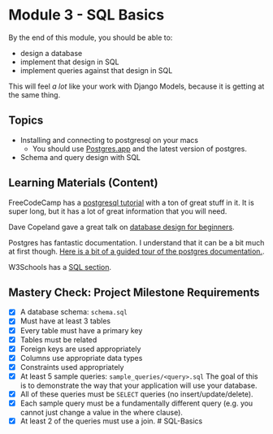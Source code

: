 # Module 3 - SQL Basics

By the end of this module, you should be able to:

- design a database
- implement that design in SQL
- implement queries against that design in SQL

This will feel _a lot_ like your work with Django Models, because it is getting at the same thing.

## Topics

- Installing and connecting to postgresql on your macs
  - You should use [Postgres.app](https://postgresapp.com/) and the latest version of postgres.
- Schema and query design with SQL

## Learning Materials (Content)

FreeCodeCamp has a [postgresql tutorial](https://www.youtube.com/watch?v=qw--VYLpxG4) with a ton of great stuff in it.
It is super long, but it has a lot of great information that you will need.

Dave Copeland gave a great talk on [database design for beginners](https://www.youtube.com/watch?v=1VsSXRPEBo0).

Postgres has fantastic documentation. I understand that it can be a bit much at first though.
[Here is a bit of a guided tour of the postgres documentation.](https://youtu.be/Dp--WoMZark).

W3Schools has a [SQL section](https://www.w3schools.com/sql/default.asp).

## Mastery Check: Project Milestone Requirements

  - [x] A database schema: `schema.sql`
  - [x] Must have at least 3 tables
  - [x] Every table must have a primary key
  - [x] Tables must be related
  - [x] Foreign keys are used appropriately
  - [x] Columns use appropriate data types
  - [x] Constraints used appropriately
  - [x] At least 5 sample queries: `sample_queries/<query>.sql`
  The goal of this is to demonstrate the way that your application will use your database.
  - [x] All of these queries must be `SELECT` queries (no insert/update/delete).
  - [x] Each sample query must be a fundamentally different query (e.g. you cannot just change a value in the where clause).
  - [x] At least 2 of the queries must use a join.
#   S Q L - B a s i c s  
 